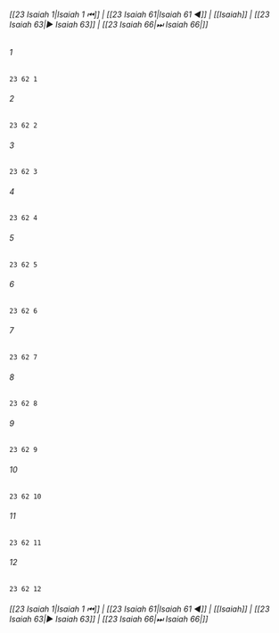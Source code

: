 
###### [[23 Isaiah 1|Isaiah 1 ⏮]] | [[23 Isaiah 61|Isaiah 61 ◀]] | [[Isaiah]] | [[23 Isaiah 63|▶ Isaiah 63]] | [[23 Isaiah 66|⏭ Isaiah 66|]]

###### 1
``` verse
23 62 1 
```
###### 2
``` verse
23 62 2 
```
###### 3
``` verse
23 62 3 
```
###### 4
``` verse
23 62 4 
```
###### 5
``` verse
23 62 5 
```
###### 6
``` verse
23 62 6 
```
###### 7
``` verse
23 62 7 
```
###### 8
``` verse
23 62 8 
```
###### 9
``` verse
23 62 9 
```
###### 10
``` verse
23 62 10 
```
###### 11
``` verse
23 62 11 
```
###### 12
``` verse
23 62 12 
```

###### [[23 Isaiah 1|Isaiah 1 ⏮]] | [[23 Isaiah 61|Isaiah 61 ◀]] | [[Isaiah]] | [[23 Isaiah 63|▶ Isaiah 63]] | [[23 Isaiah 66|⏭ Isaiah 66|]]

